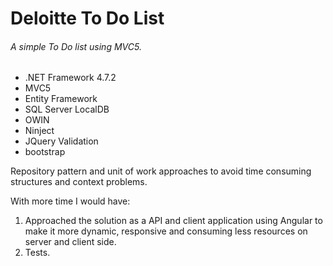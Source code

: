 # Deloitte To Do List
###### A simple To Do list using MVC5.

- .NET Framework 4.7.2
- MVC5
- Entity Framework 
- SQL Server LocalDB
- OWIN
- Ninject
- JQuery Validation
- bootstrap

Repository pattern and unit of work approaches to avoid time consuming structures and context problems.

With more time I would have:
1. Approached the solution as a API and client application using Angular to make it more dynamic, responsive and consuming less resources on server and client side.
2. Tests.
